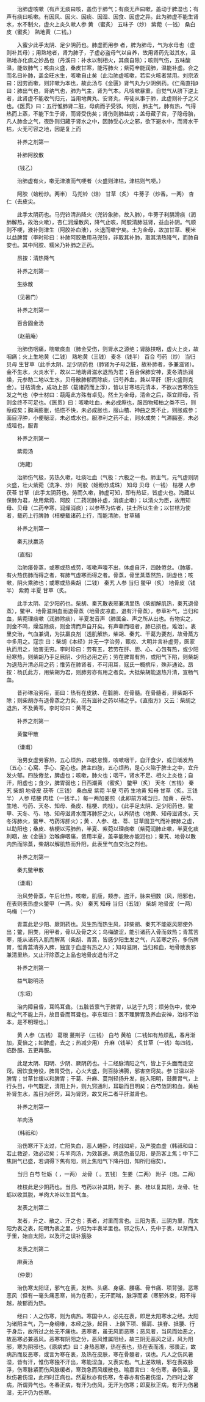 <!-- { "loadSidebar": true } -->
　　治肺虚咳嗽（有声无痰曰咳，盖伤于肺气；有痰无声曰嗽，盖动于脾湿也；有声有痰曰咳嗽。有因风、因火、因痰、因湿、因食、因虚之异。此为肺虚不能生肾水，水不制火，虚火上炎久嗽人参 黄 （蜜炙） 五味子（炒） 紫菀（一钱） 桑白皮（蜜炙） 熟地黄（二钱。）

　　入蜜少此手太阴、足少阴药也。肺虚而用参 者，脾为肺母，气为水母也（虚则补其母）；用熟地者，肾为肺子，子虚必盗母气以自养，故用肾药先滋其水，且熟地亦化痰之妙品也（丹溪曰：补水以制相火，其痰自除）；咳则气伤，五味酸温，能敛肺气；咳由火盛，桑皮甘寒，能泻肺火；紫菀辛能润肺，温能补虚。合之而名曰补肺，盖金旺水生，咳嗽自止矣（此治肺虚咳嗽，若实火咳者禁用。刘宗浓曰：因劳而嗽，则非嗽为本也，故此汤与《金匮》肾气丸为少阴例药。《仁斋直指》曰：肺出气也，肾纳气也，肺为气主，肾为气本。凡咳嗽暴重，自觉气从脐下逆上者，此肾虚不能收气归元，当用地黄丸、安肾丸，毋徒从事于肺，此虚则补子之义也。《医贯》曰：五行惟肺肾二脏，母病而子受邪。何则，肺主气，肺有热，气得热而上蒸，不能下生于肾，而肾受伤矣；肾伤则肺益病；盖母藏子宫，子隐母胎，凡人肺金之气，夜卧则归藏于肾水之中，因肺受心火之邪，欲下避水中，而肾水干枯，火无可容之地，因是复上而

　　补养之剂第一

　　补肺阿胶散

　　（钱乙）

　　治肺虚有火，嗽无津液而气哽者（火盛则津枯，津枯则气哽。）

　　阿胶（蛤粉炒。两半） 马兜铃（焙） 甘草（炙） 牛蒡子（炒香。一两） 杏仁（去皮尖。

　　此手太阴药也。马兜铃清热降火（兜铃象肺，故入肺），牛蒡子利膈滑痰（润肺解热，故治火嗽），杏仁润燥散风，降气止咳，阿胶清肺滋肾，益血补阴。气顺则不哽，液补则津生（阿胶补血液），火退而嗽宁矣。土为金母，故加甘草、粳米以益脾胃（李时珍曰：补肺阿胶散用马兜铃，非取其补肺，取其清热降气，而肺自安也。其中阿胶、糯米乃补肺之正药。

　　昂按：清热降气

　　补养之剂第一

　　生脉散

　　（见暑门）

　　补养之剂第一

　　百合固金汤

　　（赵蕺庵）

　　治肺伤咽痛，喘嗽痰血（肺金受伤，则肾水之源绝；肾脉挟咽，虚火上炎，故咽痛；火上生地黄（二钱） 熟地黄（三钱） 麦冬（钱半） 百合 芍药（炒） 当归 贝母 生甘草（此手太阴、足少阴药也（肺肾为子母之脏，故补肺者，多兼滋肾）。金不生水，火炎水干，故以二地助肾滋水退热为君；百合保肺安神，麦冬清热润燥，元参助二地以生水，贝母散肺郁而除痰，归芍养血，兼以平肝（肝火盛则克金）。甘桔清金，成功上部（载诸药而上浮），皆以甘寒培元清本，不欲以苦寒伤生发之气也（李士材曰：蕺庵此方殊有卓见。然土为金母，清金之后，亟宜顾母，否则金终不可足也。《医贯》曰：咳嗽吐血，未必成瘵也，服四物知柏之类不已，则瘵成矣；胸满膨胀，悒悒不快，未必成胀也，服山楂、神曲之类不止，则胀成参；面目浮肿，小便秘涩，未必成水也，服渗利之药不止，则水成矣；气滞膈塞，未必成噎也，服青

　　补养之剂第一

　　紫菀汤

　　（海藏）

　　治肺伤气极，劳热久嗽，吐痰吐血（气极：六极之一也。肺主气，元气虚则阴火盛，壮火紫菀（洗净、炒） 阿胶（蛤粉炒成珠） 知母 贝母（一钱） 桔梗 人参 茯苓 甘草（此手太阴药也。劳而久嗽，肺虚可知，即有热证，皆虚火也。海藏以保肺为君，故用紫菀、阿胶（二药润肺补虚，消痰止嗽）；以清火为臣，故用知母、贝母（二药辛寒，润燥消痰）；以参苓为佐者，扶土所以生金；以甘桔为使者，载药上行脾肺（桔梗载诸药上行，而能清肺，甘草辅

　　补养之剂第一

　　秦艽扶羸汤

　　（直指）

　　治肺痿骨蒸，或寒或热成劳，咳嗽声嗄不出，体虚自汗，四肢倦怠。（肺痿，有火热伤肺而得之者，有肺气虚寒而得之者。骨蒸，骨里蒸蒸然热，阴虚也；咳嗽，阴火乘肺也；或寒或热柴胡（二钱） 秦艽 人参 当归 鳖甲（炙） 地骨皮（钱半） 紫菀 半夏 甘草（炙。

　　此手太阴、足少阳药也。柴胡、秦艽散表邪兼清里热（柴胡解肌热，秦艽退骨蒸），鳖甲、地骨滋阴血而退骨蒸（地骨皮凉血，退有汗骨蒸），参草补气，当归和血，紫菀理痰嗽（润肺除痰），半夏发音声（肺属金、声之所从出也。有物实之，则金不鸣，燥湿除痰，则金清而声自开矣。有声嘶而哑者，肺已损也，难治）。表里交治，气血兼调，为扶羸良剂（透肌解热，柴胡、秦艽、干葛为要剂，故骨蒸方中多用之。寇宗 曰：柴胡《本经》并无一字治劳，甄权、大明并言补虚劳，医家执而用之，贻害无穷。李时珍曰：劳有五，若劳在肝、胆、心、心包有热，或少阳经寒热，则柴胡乃手足厥阴、少阳必用之药；劳在脾胃有热，或阳气下陷，则柴胡为退热升清必用之药；惟劳在肺肾者，不可用耳，寇氏一概摈斥，殊非通论。昂按：杨氏此方，用柴胡为君，则肺劳亦有用之者矣。大抵柴胡能退热升清，宣畅气血。

　　昔孙琳治劳疟，而曰：热有在皮肤、在脏腑、在骨髓。在骨髓者，非柴胡不除；则柴胡亦有退骨蒸之力矣，况有滋补之药以辅之乎。《直指方》又云：柴胡之退热，不及黄芩。李时珍曰：黄芩之

　　补养之剂第一

　　黄鳖甲散

　　（谦甫）

　　治男女虚劳客热，五心烦热，四肢怠惰，咳嗽咽干，自汗食少，或日晡发热（五心：心窝、手心、足心也。脾主四肢，五心烦热，是心火陷于脾土之中，宜升发火郁。四肢倦怠，脾虚也；咳嗽，肺火也；咽干，肾水不足、相火上炎也；自汗，阳虚也；食少，脾胃弱也；日西潮黄 （蜜炙） 鳖甲（炙） 天冬（五钱） 秦艽 柴胡 地骨皮 茯苓（三钱） 桑白皮 紫菀 半夏 芍药 生地黄 知母 甘草（炙。三钱半） 人参 桔梗 肉桂（一钱半。）每一两加姜煎（此即前方减当归，加黄 、茯苓、生地、芍药、天冬、知母、桑皮、桔梗、肉桂）。《此手足太阴、足少阳药也，鳖甲、天冬、芍、地、知母滋肾水而泻肺肝之火，以养阴也（地黄、知母滋肾水，天冬泻肺火，鳖甲、芍药泻肝火）；黄 、人参、桂、苓、甘草固卫气而补脾肺之虚，以助阳也；桑皮、桔梗以泻肺热，半夏、紫菀以理痰嗽（紫菀润肺止嗽，半夏化痰利咽，故《金匮》治喉痹咽痛，皆用半夏，盖辛能散亦能润也）；秦艽、地骨以散内热而除蒸，柴胡以解肌热而升阳，此表里气血交治之剂也。

　　补养之剂第一

　　秦艽鳖甲散

　　（谦甫）

　　治风劳骨蒸，午后壮热，咳嗽，肌瘦，颊赤，盗汗，脉来细数（风，阳邪也，在表则表热虚火鳖甲（一两。灸） 秦艽 知母 当归（五钱） 柴胡 地骨皮（一两） 乌梅（一个）

　　青蒿此足少阳、厥阴药也。风生热而热生风，非柴胡、秦艽不能驱风邪使外出；鳖，阴类，用甲者，骨以及骨之义；乌梅酸涩，能引诸药入骨而敛热；青蒿苦寒，能从诸药入肌而解蒸（柴胡、青蒿，皆感少阳生发之气，凡苦寒之药，多伤脾胃，惟青蒿清芬入脾，独宜于血虚有热之人）；知母滋阴，当归和血，地骨散表邪兼清里热，又止汗除蒸之上品也地骨皮退有汗之

　　补养之剂第一

　　益气聪明汤

　　（东垣）

　　治内障目昏，耳鸣耳聋。（五脏皆禀气于脾胃，以达于九窍；烦劳伤中，使冲和之气不能上升，故目昏而耳聋也。李东垣曰：医不理脾胃及养血安神，治标不治本，是不明理也。）

　　黄 人参（五钱） 葛根 蔓荆子（三钱） 白芍 黄柏（二钱如有热烦乱，春月渐加，夏倍之；如脾虚，去之；热减少用） 升麻（钱半） 炙甘草（一钱）每四钱，临卧服、五更再服。

　　此足太阴、阳明、少阴、厥阴药也。十二经脉清阳之气，皆上于头面而走空窍。因饮食劳役，脾胃受伤，心火大盛，则百脉沸腾，邪害空窍矣。参 甘温以补脾胃；甘草甘缓以和脾胃；干葛、升麻、蔓荆轻扬升发，能入阳明，鼓舞胃气，上行头目，中气既足，清阳上升，则九窍通利，耳聪而目明矣；白芍敛阴和血，黄柏补肾生水，盖目为肝窍，耳为肾窍，故又用二者平肝滋肾也。

　　补养之剂第一

　　羊肉汤

　　（韩祗和）

　　治伤寒汗下太过，亡阳失血，恶人蜷卧，时战如疟，及产脱血虚（韩祗和曰：若止救逆，效必迟矣；与羊肉汤，为效甚速。病患色虽见阳，是热客上焦；中下二焦阴气已盛，若调得下焦有阳，则上焦阳气下降丹田，知所归宿矣）。

　　当归 白芍 牡蛎（ ，一两） 龙骨（ 。五钱） 生姜（二两） 附子（炮。二两）

　　桂枝此足少阴药也。当归、芍药以补其阴，附子、姜、桂以复其阳，龙骨、牡蛎以收其脱，羊肉大补以生其气血。

　　发表之剂第二

　　发者，升之、散之、汗之也；表者，对里而言也。三阳为表，三阴为里，而太阳为表之表，阳明为表之里，少阳为半表半里也。邪之伤人，先中于表，以渐而入于里，始自太阳，以及汗之误补筋脉

　　发表之剂第二

　　麻黄汤

　　（仲景）

　　治伤寒太阳证，邪气在表，发热、头痛、身痛、腰痛、骨节痛、项背强，恶寒恶风（但有一毫头痛恶寒，尚为在表），无汗而喘，脉浮而紧（寒邪外束，阳不得越，故郁而为热。

　　经曰：人之伤寒，则为病热。寒国中人，必先在表，即足太阳寒水之经。太阳为诸阳主气，乃一身纲维，本经之脉，起目 、上脑下项、循肩、挟脊、抵腰、行于身后，故所过之处无不痛也。恶寒者，虽无风而恶寒；恶风者，当风而始恶之，故恶寒必兼恶风。恶寒有阴阳之分，恶风惟属阳经，故三阴无恶风之证，风为阳邪，寒为阴邪也。《原病式》曰：身热恶寒，热在表也，热在表而浅，邪畏正，故病热而反恶寒，或言为寒在表，及热在皮肤，寒在骨髓者，误也。凡人之伤风暑湿，皆有汗，惟伤寒独不汗出，寒能涩血，又表实也。气上逆故喘，邪在表故脉浮，伤寒脉紧而伤风脉缓者，寒劲急而风缓散也。喻嘉言曰：冬伤寒，春伤温，夏秋伤暑伤湿，此四时正病也。然夏秋亦有伤寒，冬春亦有伤暑伤湿，乃四时之客病，所谓异气也。冬春正病，有汗为伤风，无汗为伤寒；即夏秋正病，有汗为伤暑湿，无汗仍为伤寒。


